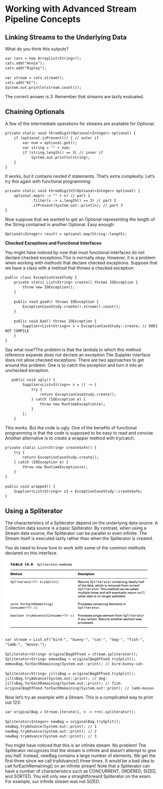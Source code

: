 # Working with Advanced Stream Pipeline Concepts

## Linking Streams to the Underlying Data

What do you think this outputs?

    var cats = new ArrayList<String>();
    cats.add("Annie");
    cats.add("Ripley");

    var stream = cats.stream();
    cats.add("KC");
    System.out.println(stream.count());

The correct answer is 3. Remember that streams are lazily evaluated.

## Chaining Optionals

A few of the intermediate operations for streams are available for Optional.

    private static void threeDigit(Optional<Integer> optional) {
        if (optional.isPresent()) { // outer if
            var num = optional.get();
            var string = "" + num;
            if (string.length() == 3) // inner if
                System.out.println(string);
        }
    }

It works, but it contains nested if statements. That’s extra complexity. Let’s try this again with functional
programming:

    private static void threeDigitV2(Optional<Integer> optional) {
        optional.map(n -> "" + n) // part 1
                .filter(s -> s.length() == 3) // part 2 
                .ifPresent(System.out::println); // part 3
    }

Now suppose that we wanted to get an Optional<Integer> representing the length of the String contained in another
Optional. Easy enough:

    Optional<Integer> result = optional.map(String::length);

**Checked Exceptions and Functional Interfaces**

You might have noticed by now that most functional interfaces do not declare checked exceptions.This is normally okay.
However, it is a problem when working with methods that declare checked exceptions. Suppose that we have a class with a
method that throws a checked exception:

    public class ExceptionCaseStudy {
        private static List<String> create() throws IOException {
            throw new IOException();
        }
    
        public void good() throws IOException {
            ExceptionCaseStudy.create().stream().count();
        }
    
        public void bad() throws IOException {
            Supplier<List<String>> s = ExceptionCaseStudy::create; // DOES NOT COMPILE
        }
    }

Say what now?The problem is that the lambda to which this method reference expands does not declare an exception.The
Supplier interface does not allow checked exceptions. There are two approaches to get around this problem. One is to
catch the exception and turn it into an unchecked exception.

       public void ugly() {
            Supplier<List<String>> s = () -> {
                try {
                    return ExceptionCaseStudy.create();
                } catch (IOException e) {
                    throw new RuntimeException(e);
                }
            };
        }

This works. But the code is ugly. One of the benefits of functional programming is that the code is supposed to be easy
to read and concise. Another alternative is to create a wrapper method with try/catch.

    private static List<String> createSafe() {
        try {
            return ExceptionCaseStudy.create();
        } catch (IOException e) {
            throw new RuntimeException(e);
        }
    }

    public void wrapped() {
        Supplier<List<String>> s2 = ExceptionCaseStudy::createSafe;
    }

## Using a Spliterator

The characteristics of a Spliterator depend on the underlying data source. A Collection data source is a basic
Spliterator. By contrast, when using a Stream data source, the Spliterator can be parallel or even infinite. The Stream
itself is executed lazily rather than when the Spliterator is created.

You do need to know how to work with some of the common methods declared on this interface.

![](workingwithadvancedstreampipelineconcepts/Spliterator-methods.png)

    var stream = List.of("bird-", "bunny-", "cat-", "dog-", "fish-", "lamb-", "mouse-");

    Spliterator<String> originalBagOfFood = stream.spliterator();
    Spliterator<String> emmasBag = originalBagOfFood.trySplit();
    emmasBag.forEachRemaining(System.out::print); // bird-bunny-cat-

    Spliterator<String> jillsBag = originalBagOfFood.trySplit();
    jillsBag.tryAdvance(System.out::print); // dog-
    jillsBag.forEachRemaining(System.out::print); // fish-
    originalBagOfFood.forEachRemaining(System.out::print); // lamb-mouse-

Now let’s try an example with a Stream. This is a complicated way to print out 123:

    var originalBag = Stream.iterate(1, n -> ++n).spliterator();

    Spliterator<Integer> newBag = originalBag.trySplit();
    newBag.tryAdvance(System.out::print); // 1
    newBag.tryAdvance(System.out::print); // 2
    newBag.tryAdvance(System.out::print); // 3

You might have noticed that this is an infinite stream. No problem! The Spliterator recognizes that the stream is
infinite and doesn’t attempt to give you half. Instead, newBag contains a large number of elements. We get the first
three since we call tryAdvance() three times. It would be a bad idea to call forEachRemaining() on an infinite stream!
Note that a Spliterator can have a number of characteristics such as CONCURRENT, ORDERED, SIZED, and SORTED. You will
only see a straightforward Spliterator on the exam. For example, our infinite stream was not SIZED.